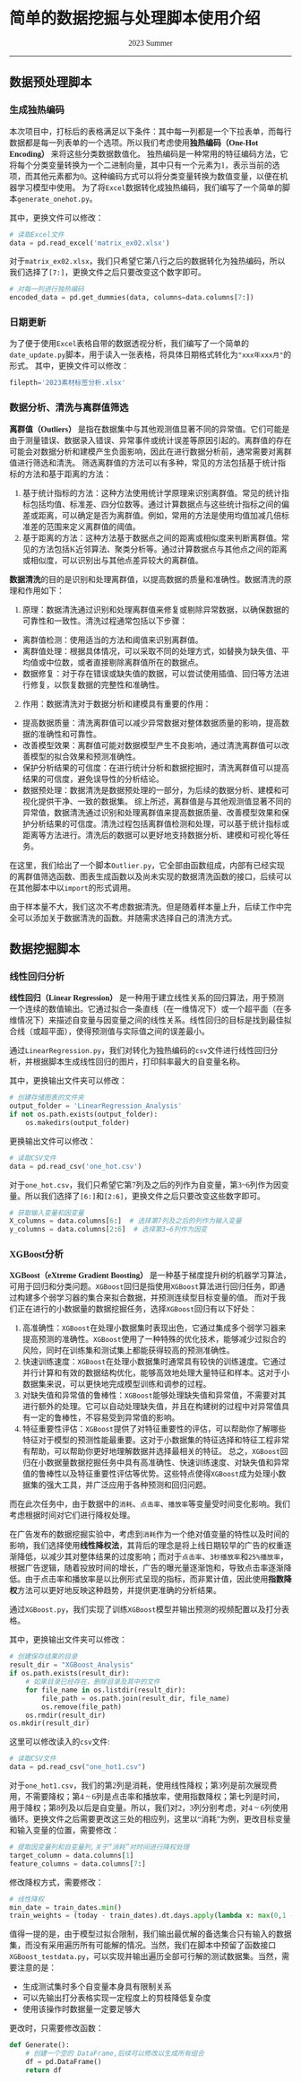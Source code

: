 <font face = "华文中宋">

# 简单的数据挖掘与处理脚本使用介绍
<center> 2023 Summer </center>

-------

## 数据预处理脚本
### 生成独热编码 
本次项目中，打标后的表格满足以下条件：其中每一列都是一个下拉表单，而每行数据都是每一列表单的一个选项。所以我们考虑使用**独热编码（One-Hot Encoding）** 来将这些分类数据数值化。
独热编码是一种常用的特征编码方法，它将每个分类变量转换为一个二进制向量，其中只有一个元素为1，表示当前的选项，而其他元素都为0。这种编码方式可以将分类变量转换为数值变量，以便在机器学习模型中使用。
为了将`Excel`数据转化成独热编码，我们编写了一个简单的脚本`generate_onehot.py`。

其中，更换文件可以修改：
```Python
# 读取Excel文件  
data = pd.read_excel('matrix_ex02.xlsx')  
```
对于`matrix_ex02.xlsx`，我们只希望它第八行之后的数据转化为独热编码，所以我们选择了`[7:]`，更换文件之后只要改变这个数字即可。
```python
# 对每一列进行独热编码  
encoded_data = pd.get_dummies(data, columns=data.columns[7:])  
```


### 日期更新
为了便于使用`Excel`表格自带的数据透视分析，我们编写了一个简单的`date_update.py`脚本，用于读入一张表格，将具体日期格式转化为`"xxx年xxx月"`的形式。
其中，更换文件可以修改：
```Python
filepth='2023素材标签分析.xlsx'
```

### 数据分析、清洗与离群值筛选
**离群值（Outliers）** 是指在数据集中与其他观测值显著不同的异常值。它们可能是由于测量错误、数据录入错误、异常事件或统计误差等原因引起的。离群值的存在可能会对数据分析和建模产生负面影响，因此在进行数据分析前，通常需要对离群值进行筛选和清洗。
筛选离群值的方法可以有多种，常见的方法包括基于统计指标的方法和基于距离的方法：
1. 基于统计指标的方法：这种方法使用统计学原理来识别离群值。常见的统计指标包括均值、标准差、四分位数等。通过计算数据点与这些统计指标之间的偏差或距离，可以确定是否为离群值。例如，常用的方法是使用均值加减几倍标准差的范围来定义离群值的阈值。
2. 基于距离的方法：这种方法基于数据点之间的距离或相似度来判断离群值。常见的方法包括K近邻算法、聚类分析等。通过计算数据点与其他点之间的距离或相似度，可以识别出与其他点差异较大的离群值。

**数据清洗**的目的是识别和处理离群值，以提高数据的质量和准确性。数据清洗的原理和作用如下：
1. 原理：数据清洗通过识别和处理离群值来修复或剔除异常数据，以确保数据的可靠性和一致性。清洗过程通常包括以下步骤：
  - 离群值检测：使用适当的方法和阈值来识别离群值。
  - 离群值处理：根据具体情况，可以采取不同的处理方式，如替换为缺失值、平均值或中位数，或者直接剔除离群值所在的数据点。
  - 数据修复：对于存在错误或缺失值的数据，可以尝试使用插值、回归等方法进行修复，以恢复数据的完整性和准确性。
2. 作用：数据清洗对于数据分析和建模具有重要的作用：
  - 提高数据质量：清洗离群值可以减少异常数据对整体数据质量的影响，提高数据的准确性和可靠性。
  - 改善模型效果：离群值可能对数据模型产生不良影响，通过清洗离群值可以改善模型的拟合效果和预测准确性。
  - 保护分析结果的可信度：在进行统计分析和数据挖掘时，清洗离群值可以提高结果的可信度，避免误导性的分析结论。
  - 数据预处理：数据清洗是数据预处理的一部分，为后续的数据分析、建模和可视化提供干净、一致的数据集。
综上所述，离群值是与其他观测值显著不同的异常值，数据清洗通过识别和处理离群值来提高数据质量、改善模型效果和保护分析结果的可信度。清洗过程包括离群值检测和处理，可以基于统计指标或距离等方法进行。清洗后的数据可以更好地支持数据分析、建模和可视化等任务。

在这里，我们给出了一个脚本`Outlier.py`，它全部由函数组成，内部有已经实现的离群值筛选函数、图表生成函数以及尚未实现的数据清洗函数的接口，后续可以在其他脚本中以`import`的形式调用。

由于样本量不大，我们这次不考虑数据清洗。但是随着样本量上升，后续工作中完全可以添加关于数据清洗的函数。并随需求选择自己的清洗方式。

## 数据挖掘脚本

### 线性回归分析

**线性回归（Linear Regression）** 是一种用于建立线性关系的回归算法，用于预测一个连续的数值输出。它通过拟合一条直线（在一维情况下）或一个超平面（在多维情况下）来描述自变量与因变量之间的线性关系。线性回归的目标是找到最佳拟合线（或超平面），使得预测值与实际值之间的误差最小。

通过`LinearRegression.py`，我们对转化为独热编码的`csv`文件进行线性回归分析，并根据脚本生成线性回归的图片，打印斜率最大的自变量名称。

其中，更换输出文件夹可以修改：
```Python
# 创建存储图表的文件夹  
output_folder = 'LinearRegression_Analysis'  
if not os.path.exists(output_folder):  
    os.makedirs(output_folder)  
```
更换输出文件可以修改：
```Python
# 读取CSV文件  
data = pd.read_csv('one_hot.csv') 
```
对于`one_hot.csv`，我们只希望它第7列及之后的列作为自变量，第3~6列作为因变量。所以我们选择了`[6:]`和`[2:6]`，更换文件之后只要改变这些数字即可。
```python
# 获取输入变量和因变量  
X_columns = data.columns[6:]  # 选择第7列及之后的列作为输入变量  
y_columns = data.columns[2:6]  # 选择第3~6列作为因变
```

### XGBoost分析
**XGBoost（eXtreme Gradient Boosting）** 是一种基于梯度提升树的机器学习算法，可用于回归和分类问题。`XGBoost`回归是指使用`XGBoost`算法进行回归任务，即通过构建多个弱学习器的集合来拟合数据，并预测连续型目标变量的值。
而对于我们正在进行的小数据量的数据挖掘任务，选择`XGBoost`回归有以下好处：
1. 高准确性：`XGBoost`在处理小数据集时表现出色，它通过集成多个弱学习器来提高预测的准确性。`XGBoost`使用了一种特殊的优化技术，能够减少过拟合的风险，同时在训练集和测试集上都能获得较高的预测准确性。
2. 快速训练速度：`XGBoost`在处理小数据集时通常具有较快的训练速度。它通过并行计算和有效的数据结构优化，能够高效地处理大量特征和样本。这对于小数据集来说，可以更快地完成模型训练和调参的过程。
3. 对缺失值和异常值的鲁棒性：`XGBoost`能够处理缺失值和异常值，不需要对其进行额外的处理。它可以自动处理缺失值，并且在构建树的过程中对异常值具有一定的鲁棒性，不容易受到异常值的影响。
4. 特征重要性评估：`XGBoost`提供了对特征重要性的评估，可以帮助你了解哪些特征对于模型的预测性能最重要。这对于小数据集的特征选择和特征工程非常有帮助，可以帮助你更好地理解数据并选择最相关的特征。
总之，`XGBoost`回归在小数据量数据挖掘任务中具有高准确性、快速训练速度、对缺失值和异常值的鲁棒性以及特征重要性评估等优势。这些特点使得`XGBoost`成为处理小数据集的强大工具，并广泛应用于各种预测和回归问题。

而在此次任务中，由于数据中的`消耗`、`点击率`、`播放率`等变量受时间变化影响。我们考虑根据时间对它们进行降权处理。

在广告发布的数据挖掘实验中，考虑到`消耗`作为一个绝对值变量的特性以及时间的影响，我们选择使用**线性降权法**，其背后的理念是将上线日期较早的广告的权重逐渐降低，以减少其对整体结果的过度影响；而对于`点击率`、`3秒播放率`和`25%播放率`，根据广告逻辑，随着投放时间的增长，广告的曝光量逐渐饱和，导致点击率逐渐降低。由于点击率和播放率是以比例形式呈现的指标，而非累计值，因此使用**指数降权**方法可以更好地反映这种趋势，并提供更准确的分析结果。

通过`XGBoost.py`，我们实现了训练`XGBoost`模型并输出预测的视频配置以及打分表格。

其中，更换输出文件夹可以修改：
```Python
# 创建保存结果的目录
result_dir = "XGBoost_Analysis"
if os.path.exists(result_dir):
    # 如果目录已经存在，删除目录及其中的文件
    for file_name in os.listdir(result_dir):
        file_path = os.path.join(result_dir, file_name)
        os.remove(file_path)
    os.rmdir(result_dir)
os.mkdir(result_dir)
```
这里可以修改读入的`csv`文件:
```python
# 读取CSV文件
data = pd.read_csv("one_hot1.csv")
```
对于`one_hot1.csv`，我们的第2列是消耗，使用线性降权；第3列是前次展现费用，不需要降权；第4 ~ 6列是点击率和播放率，使用指数降权；第七列是时间，用于降权；第8列及以后是自变量。所以，我们对2，3列分别考虑，对4 ~ 6列使用循环。更换文件之后需要更改这三处的相应列，这里以“消耗”为例，更改目标变量和输入变量的位置，需要修改：
```Python
# 提取因变量列和自变量列,关于“消耗”对时间进行降权处理
target_column = data.columns[1]
feature_columns = data.columns[7:]
```
修改降权方式，需要修改：
```Python
# 线性降权
min_date = train_dates.min()
train_weights = (today - train_dates).dt.days.apply(lambda x: max(0,1 - x / (today - min_date).days))
```
值得一提的是，由于模型过拟合限制，我们输出最优解的备选集合只有输入的数据集，而没有采用遍历所有可能解的情况。当然，我们在脚本中预留了函数接口`XGBoost_testdata.py`，可以实现并输出遍历全部可行解的测试数据集。当然，需要注意的是：
  - 生成测试集时多个自变量本身具有限制关系
  - 可以先输出打分表格实现一定程度上的剪枝降低复杂度
  - 使用该操作时数据量一定要足够大

更改时，只需要修改函数：
```Python
def Generate():
    # 创建一个空的 DataFrame,后续可以修改以生成所有组合  
    df = pd.DataFrame()  
    return df
```

</font>